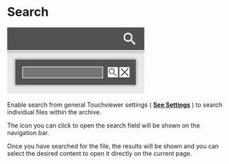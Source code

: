 # Search
![](/img/search.png)

Enable search from general Touchviewer settings ( [__See Settings__](/en/2.17/media-manager/settings#impostazioni-generali) ) to search individual files within the archive.

The icon you can click to open the search field will be shown on the navigation bar.

Once you have searched for the file, the results will be shown and you can select the desired content to open it directly on the current page.
